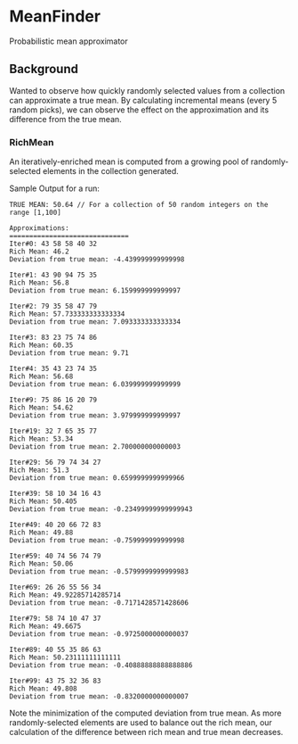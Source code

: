 # MeanFinder
Probabilistic mean approximator

## Background
Wanted to observe how quickly randomly selected values from a collection can approximate a true mean.
By calculating incremental means (every 5 random picks), we can observe the effect on the approximation and its difference from the true mean.

### RichMean
An iteratively-enriched mean is computed from a growing pool of randomly-selected elements in the collection generated.

Sample Output for a run:
```
TRUE MEAN: 50.64 // For a collection of 50 random integers on the range [1,100]

Approximations:
==============================
Iter#0: 43 58 58 40 32 
Rich Mean: 46.2
Deviation from true mean: -4.439999999999998

Iter#1: 43 90 94 75 35 
Rich Mean: 56.8
Deviation from true mean: 6.159999999999997

Iter#2: 79 35 58 47 79 
Rich Mean: 57.733333333333334
Deviation from true mean: 7.093333333333334

Iter#3: 83 23 75 74 86 
Rich Mean: 60.35
Deviation from true mean: 9.71

Iter#4: 35 43 23 74 35 
Rich Mean: 56.68
Deviation from true mean: 6.039999999999999

Iter#9: 75 86 16 20 79 
Rich Mean: 54.62
Deviation from true mean: 3.979999999999997

Iter#19: 32 7 65 35 77 
Rich Mean: 53.34
Deviation from true mean: 2.700000000000003

Iter#29: 56 79 74 34 27 
Rich Mean: 51.3
Deviation from true mean: 0.6599999999999966

Iter#39: 58 10 34 16 43 
Rich Mean: 50.405
Deviation from true mean: -0.23499999999999943

Iter#49: 40 20 66 72 83 
Rich Mean: 49.88
Deviation from true mean: -0.759999999999998

Iter#59: 40 74 56 74 79 
Rich Mean: 50.06
Deviation from true mean: -0.5799999999999983

Iter#69: 26 26 55 56 34 
Rich Mean: 49.92285714285714
Deviation from true mean: -0.7171428571428606

Iter#79: 58 74 10 47 37 
Rich Mean: 49.6675
Deviation from true mean: -0.9725000000000037

Iter#89: 40 55 35 86 63 
Rich Mean: 50.23111111111111
Deviation from true mean: -0.40888888888888886

Iter#99: 43 75 32 36 83 
Rich Mean: 49.808
Deviation from true mean: -0.8320000000000007
```

Note the minimization of the computed deviation from true mean. As more randomly-selected elements are used to balance out the rich mean,
our calculation of the difference between rich mean and true mean decreases.
